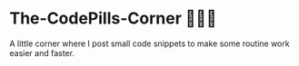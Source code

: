 # The-CodePills-Corner 💊💊💊
A little corner where I post small code snippets to make some routine work easier and faster. 

